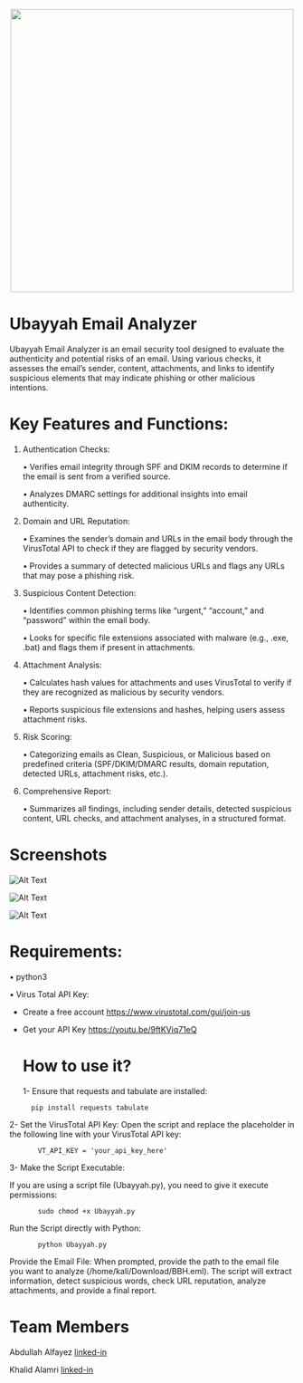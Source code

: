 
	
<p align="center">
<img src="/images/Logo1.png"  width="500"/>
</p>

 # Ubayyah Email Analyzer
Ubayyah Email Analyzer is an email security tool designed to evaluate the authenticity and potential risks of an email. Using various checks, it assesses the email’s sender, content, attachments, and links to identify suspicious elements that may indicate phishing or other malicious intentions.
# Key Features and Functions: 




1. Authentication Checks:
   
	•	Verifies email integrity through SPF and DKIM records to determine if the email is sent from a verified source.

	•	Analyzes DMARC settings for additional insights into email authenticity.

3. Domain and URL Reputation:
   
	•	Examines the sender’s domain and URLs in the email body through the VirusTotal API to check if they are flagged by security vendors.

	•	Provides a summary of detected malicious URLs and flags any URLs that may pose a phishing risk.

5. Suspicious Content Detection:
   
	•	Identifies common phishing terms like “urgent,” “account,” and “password” within the email body.

	•	Looks for specific file extensions associated with malware (e.g., .exe, .bat) and flags them if present in attachments.

7. Attachment Analysis:
   
	•	Calculates hash values for attachments and uses VirusTotal to verify if they are recognized as malicious by security vendors.

	•	Reports suspicious file extensions and hashes, helping users assess attachment risks.

9. Risk Scoring:
    
	•	Categorizing emails as Clean, Suspicious, or Malicious based on predefined criteria (SPF/DKIM/DMARC results, domain reputation, detected URLs, attachment risks, etc.).

11. Comprehensive Report:
    
	•	Summarizes all findings, including sender details, detected suspicious content, URL checks, and attachment analyses, in a structured format.

# Screenshots
![Alt Text](images/TestEx1.png)

![Alt Text](images/TestEx3.jpg)


![Alt Text](images/TestEx2.jpg)


# Requirements:

• python3

• Virus Total API Key:

- Create a free account https://www.virustotal.com/gui/join-us
  
- Get your API Key https://youtu.be/9ftKViq71eQ

  # How to use it?
  
  1- Ensure that requests and tabulate are installed:

        pip install requests tabulate


2- Set the VirusTotal API Key:
Open the script and replace the placeholder in the following line with your VirusTotal API key:
 
           VT_API_KEY = 'your_api_key_here'


3- Make the Script Executable:

If you are using a script file (Ubayyah.py), you need to give it execute permissions:

           sudo chmod +x Ubayyah.py
	   
Run the Script directly with Python:
 
           python Ubayyah.py


Provide the Email File:
When prompted, provide the path to the email file you want to analyze (/home/kali/Download/BBH.eml). The script will extract information, detect suspicious words, check URL reputation, analyze attachments, and provide a final report.

# Team Members
Abdullah Alfayez [linked-in](https://www.linkedin.com/in/abdullah-alfayez-768126243)

Khalid Alamri [linked-in](https://www.linkedin.com/in/khalid-alamri-457108202/)


